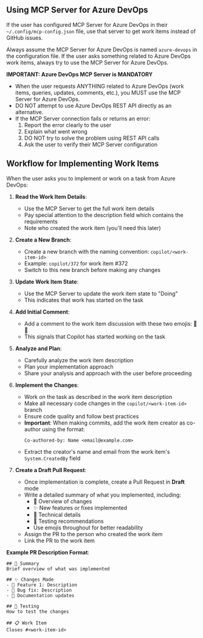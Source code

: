 ## Using MCP Server for Azure DevOps

If the user has configured MCP Server for Azure DevOps in their `~/.config/mcp-config.json` file, use that server to get work items instead of GitHub issues.

Always assume the MCP Server for Azure DevOps is named `azure-devops` in the configuration file. If the user asks something related to Azure DevOps work items, always try to use the MCP Server for Azure DevOps.

**IMPORTANT: Azure DevOps MCP Server is MANDATORY**
- When the user requests ANYTHING related to Azure DevOps (work items, queries, updates, comments, etc.), you MUST use the MCP Server for Azure DevOps.
- DO NOT attempt to use Azure DevOps REST API directly as an alternative.
- If the MCP Server connection fails or returns an error:
  1. Report the error clearly to the user
  2. Explain what went wrong
  3. DO NOT try to solve the problem using REST API calls
  4. Ask the user to verify their MCP Server configuration

## Workflow for Implementing Work Items

When the user asks you to implement or work on a task from Azure DevOps:

1. **Read the Work Item Details**:
   - Use the MCP Server to get the full work item details
   - Pay special attention to the description field which contains the requirements
   - Note who created the work item (you'll need this later)

2. **Create a New Branch**:
   - Create a new branch with the naming convention: `copilot/<work-item-id>`
   - Example: `copilot/372` for work item #372
   - Switch to this new branch before making any changes

3. **Update Work Item State**:
   - Use the MCP Server to update the work item state to "Doing"
   - This indicates that work has started on the task

4. **Add Initial Comment**:
   - Add a comment to the work item discussion with these two emojis: 👀🤖
   - This signals that Copilot has started working on the task

5. **Analyze and Plan**:
   - Carefully analyze the work item description
   - Plan your implementation approach
   - Share your analysis and approach with the user before proceeding

6. **Implement the Changes**:
   - Work on the task as described in the work item description
   - Make all necessary code changes in the `copilot/<work-item-id>` branch
   - Ensure code quality and follow best practices
   - **Important**: When making commits, add the work item creator as co-author using the format:
     ```
     Co-authored-by: Name <email@example.com>
     ```
   - Extract the creator's name and email from the work item's `System.CreatedBy` field

7. **Create a Draft Pull Request**:
   - Once implementation is complete, create a Pull Request in **Draft** mode
   - Write a detailed summary of what you implemented, including:
     - 📝 Overview of changes
     - ✨ New features or fixes implemented
     - 🔧 Technical details
     - 🧪 Testing recommendations
     - Use emojis throughout for better readability
   - Assign the PR to the person who created the work item
   - Link the PR to the work item

**Example PR Description Format**:
```
## 🎯 Summary
Brief overview of what was implemented

## ✨ Changes Made
- 🔧 Feature 1: Description
- 🐛 Bug fix: Description
- 📝 Documentation updates

## 🧪 Testing
How to test the changes

## 📋 Work Item
Closes #<work-item-id>
```


